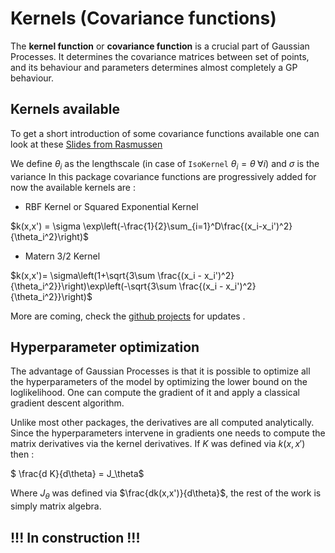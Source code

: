 # Kernels (Covariance functions)

The **kernel function** or **covariance function** is a crucial part of Gaussian Processes. It determines the covariance matrices between set of points, and its behaviour and parameters determines almost completely a GP behaviour.

## Kernels available
To get a short introduction of some covariance functions available one can look at these
[Slides from Rasmussen](http://mlg.eng.cam.ac.uk/teaching/4f13/1819/covariance%20functions.pdf)

We define $\theta_i$ as the lengthscale (in case of `IsoKernel` $\theta_i=\theta\;\forall i$) and $\sigma$ is the variance
In this package covariance functions are progressively added for now the available kernels are :

- RBF Kernel or Squared Exponential Kernel


$k(x,x') = \sigma \exp\left(-\frac{1}{2}\sum_{i=1}^D\frac{(x_i-x_i')^2}{\theta_i^2}\right)$

- Matern 3/2 Kernel


$k(x,x')= \sigma\left(1+\sqrt{3\sum \frac{(x_i - x_i')^2}{\theta_i^2}}\right)\exp\left(-\sqrt{3\sum \frac{(x_i - x_i')^2}{\theta_i^2}}\right)$

More are coming, check the [github projects](https://github.com/theogf/AugmentedGaussianProcesses.jl/projects/1) for updates .

## Hyperparameter optimization

The advantage of Gaussian Processes is that it is possible to optimize all the hyperparameters of the model by optimizing the lower bound on the loglikelihood. One can compute the gradient of it and apply a classical gradient descent algorithm.

Unlike most other packages, the derivatives are all computed analytically. Since the hyperparameters intervene in gradients one needs to compute the matrix derivatives via the kernel derivatives. If $K$ was defined via $k(x,x')$ then :

$ \frac{d K}{d\theta}  = J_\theta$

Where $J_\theta$ was defined via $\frac{dk(x,x')}{d\theta}$, the rest of the work is simply matrix algebra.

## !!! In construction !!!
